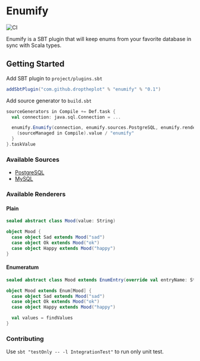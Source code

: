 # Enumify

![CI](https://github.com/droptheplot/enumify/actions/workflows/scala.yml/badge.svg)

Enumify is a SBT plugin that will keep enums from your favorite database in sync with Scala types.

## Getting Started

Add SBT plugin to `project/plugins.sbt`

```scala
addSbtPlugin("com.github.droptheplot" % "enumify" % "0.1")
```

Add source generator to `build.sbt`

```scala
sourceGenerators in Compile += Def.task {
  val connection: java.sql.Connection = ...

  enumify.Enumify(connection, enumify.sources.PostgreSQL, enumify.renderers.Plain) {
    (sourceManaged in Compile).value / "enumify"
  }
}.taskValue
```

### Available Sources

* [PostgreSQL](https://www.postgresql.org/docs/current/datatype-enum.html)
* [MySQL](https://dev.mysql.com/doc/refman/8.0/en/enum.html)

### Available Renderers

#### Plain

```scala
sealed abstract class Mood(value: String)

object Mood {
  case object Sad extends Mood("sad")
  case object Ok extends Mood("ok")
  case object Happy extends Mood("happy")
}
```

#### Enumeratum

```scala
sealed abstract class Mood extends EnumEntry(override val entryName: String) extends EnumEntry

object Mood extends Enum[Mood] {
  case object Sad extends Mood("sad")
  case object Ok extends Mood("ok")
  case object Happy extends Mood("happy")

  val values = findValues
}
```

### Contributing

Use `sbt "testOnly -- -l IntegrationTest"` to run only unit test.
